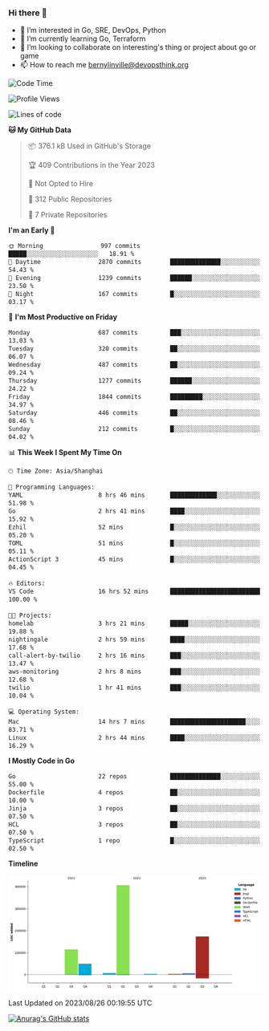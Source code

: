 ### Hi there 👋

- 👀 I’m interested in Go, SRE, DevOps, Python
- 🌱 I’m currently learning Go, Terraform
- 👯 I’m looking to collaborate on interesting's thing or project about go or game
- 📫 How to reach me bernylinville@devopsthink.org

<!--START_SECTION:waka-->
![Code Time](http://img.shields.io/badge/Code%20Time-293%20hrs%2015%20mins-blue)

![Profile Views](http://img.shields.io/badge/Profile%20Views-0-blue)

![Lines of code](https://img.shields.io/badge/From%20Hello%20World%20I%27ve%20Written-761.0%20thousand%20lines%20of%20code-blue)

**🐱 My GitHub Data** 

> 📦 376.1 kB Used in GitHub's Storage 
 > 
> 🏆 409 Contributions in the Year 2023
 > 
> 🚫 Not Opted to Hire
 > 
> 📜 312 Public Repositories 
 > 
> 🔑 7 Private Repositories 
 > 
**I'm an Early 🐤** 

```text
🌞 Morning                997 commits         █████░░░░░░░░░░░░░░░░░░░░   18.91 % 
🌆 Daytime                2870 commits        ██████████████░░░░░░░░░░░   54.43 % 
🌃 Evening                1239 commits        ██████░░░░░░░░░░░░░░░░░░░   23.50 % 
🌙 Night                  167 commits         █░░░░░░░░░░░░░░░░░░░░░░░░   03.17 % 
```
📅 **I'm Most Productive on Friday** 

```text
Monday                   687 commits         ███░░░░░░░░░░░░░░░░░░░░░░   13.03 % 
Tuesday                  320 commits         ██░░░░░░░░░░░░░░░░░░░░░░░   06.07 % 
Wednesday                487 commits         ██░░░░░░░░░░░░░░░░░░░░░░░   09.24 % 
Thursday                 1277 commits        ██████░░░░░░░░░░░░░░░░░░░   24.22 % 
Friday                   1844 commits        █████████░░░░░░░░░░░░░░░░   34.97 % 
Saturday                 446 commits         ██░░░░░░░░░░░░░░░░░░░░░░░   08.46 % 
Sunday                   212 commits         █░░░░░░░░░░░░░░░░░░░░░░░░   04.02 % 
```


📊 **This Week I Spent My Time On** 

```text
🕑︎ Time Zone: Asia/Shanghai

💬 Programming Languages: 
YAML                     8 hrs 46 mins       █████████████░░░░░░░░░░░░   51.98 % 
Go                       2 hrs 41 mins       ████░░░░░░░░░░░░░░░░░░░░░   15.92 % 
Ezhil                    52 mins             █░░░░░░░░░░░░░░░░░░░░░░░░   05.20 % 
TOML                     51 mins             █░░░░░░░░░░░░░░░░░░░░░░░░   05.11 % 
ActionScript 3           45 mins             █░░░░░░░░░░░░░░░░░░░░░░░░   04.45 % 

🔥 Editors: 
VS Code                  16 hrs 52 mins      █████████████████████████   100.00 % 

🐱‍💻 Projects: 
homelab                  3 hrs 21 mins       █████░░░░░░░░░░░░░░░░░░░░   19.88 % 
nightingale              2 hrs 59 mins       ████░░░░░░░░░░░░░░░░░░░░░   17.68 % 
call-alert-by-twilio     2 hrs 16 mins       ███░░░░░░░░░░░░░░░░░░░░░░   13.47 % 
aws-monitoring           2 hrs 8 mins        ███░░░░░░░░░░░░░░░░░░░░░░   12.68 % 
twilio                   1 hr 41 mins        ███░░░░░░░░░░░░░░░░░░░░░░   10.04 % 

💻 Operating System: 
Mac                      14 hrs 7 mins       █████████████████████░░░░   83.71 % 
Linux                    2 hrs 44 mins       ████░░░░░░░░░░░░░░░░░░░░░   16.29 % 
```

**I Mostly Code in Go** 

```text
Go                       22 repos            ██████████████░░░░░░░░░░░   55.00 % 
Dockerfile               4 repos             ██░░░░░░░░░░░░░░░░░░░░░░░   10.00 % 
Jinja                    3 repos             ██░░░░░░░░░░░░░░░░░░░░░░░   07.50 % 
HCL                      3 repos             ██░░░░░░░░░░░░░░░░░░░░░░░   07.50 % 
TypeScript               1 repo              █░░░░░░░░░░░░░░░░░░░░░░░░   02.50 % 
```



**Timeline**

![Lines of Code chart](https://raw.githubusercontent.com/bernylinville/bernylinville/main/assets/bar_graph.png)


 Last Updated on 2023/08/26 00:19:55 UTC
<!--END_SECTION:waka-->

[![Anurag's GitHub stats](https://github-readme-stats.vercel.app/api?username=bernylinville)](https://github.com/anuraghazra/github-readme-stats)


<!--
**kylechou-dunk/kylechou-dunk** is a ✨ _special_ ✨ repository because its `README.md` (this file) appears on your GitHub profile.

Here are some ideas to get you started:

- 🔭 I’m currently working on ...
- 🌱 I’m currently learning ...
- 👯 I’m looking to collaborate on ...
- 🤔 I’m looking for help with ...
- 💬 Ask me about ...
- 📫 How to reach me: ...
- 😄 Pronouns: ...
- ⚡ Fun fact: ...
-->
